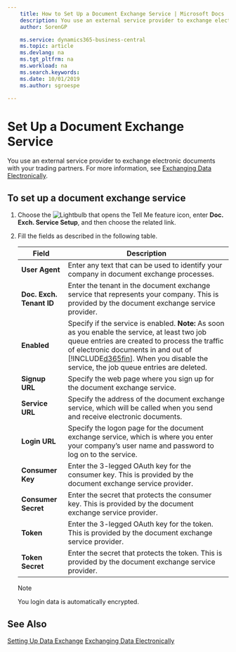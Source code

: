 ```yaml
---
    title: How to Set Up a Document Exchange Service | Microsoft Docs
    description: You use an external service provider to exchange electronic documents with your trading partners.
    author: SorenGP

    ms.service: dynamics365-business-central
    ms.topic: article
    ms.devlang: na
    ms.tgt_pltfrm: na
    ms.workload: na
    ms.search.keywords:
    ms.date: 10/01/2019
    ms.author: sgroespe

---
```

# Set Up a Document Exchange Service
You use an external service provider to exchange electronic documents with your trading partners. For more information, see [Exchanging Data Electronically](across-data-exchange.md).

## To set up a document exchange service
1. Choose the ![Lightbulb that opens the Tell Me feature](media/ui-search/search_small.png "Tell me what you want to do") icon, enter **Doc. Exch. Service Setup**, and then choose the related link.
2. Fill the fields as described in the following table.

   | Field | Description |
   |---------------------------------|---------------------------------------|  
   | **User Agent** | Enter any text that can be used to identify your company in document exchange processes. |
   | **Doc. Exch. Tenant ID** | Enter the tenant in the document exchange service that represents your company. This is provided by the document exchange service provider. |
   | **Enabled** | Specify if the service is enabled. **Note:**  As soon as you enable the service, at least two job queue entries are created to process the traffic of electronic documents in and out of [!INCLUDE[d365fin](includes/d365fin_md.md)]. When you disable the service, the job queue entries are deleted. |
   | **Signup URL** | Specify the web page where you sign up for the document exchange service. |
   | **Service URL** | Specify the address of the document exchange service, which will be called when you send and receive electronic documents. |
   | **Login URL** | Specify the logon page for the document exchange service, which is where you enter your company’s user name and password to log on to the service. |
   | **Consumer Key** | Enter the 3-legged OAuth key for the consumer key. This is provided by the document exchange service provider. |
   | **Consumer Secret** | Enter the secret that protects the consumer key. This is provided by the document exchange service provider. |
   | **Token** | Enter the 3-legged OAuth key for the token. This is provided by the document exchange service provider. |
   | **Token Secret** | Enter the secret that protects the token. This is provided by the document exchange service provider. |

   > [!NOTE]
   > You login data is automatically encrypted.

## See Also
[Setting Up Data Exchange](across-set-up-data-exchange.md)
[Exchanging Data Electronically](across-data-exchange.md)
